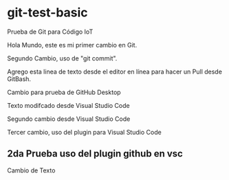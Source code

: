 # git-test-basic
Prueba de Git para Código IoT

Hola Mundo, este es mi primer cambio en Git.

Segundo Cambio, uso de "git commit".

Agrego esta linea de texto desde el editor en línea para hacer un Pull desde GitBash.

Cambio para prueba de GitHub Desktop

Texto modifcado desde Visual Studio Code

Segundo cambio desde Visual Studio Code

Tercer cambio, uso del plugin para Visual Studio Code

## 2da Prueba uso del plugin github en vsc
Cambio de Texto